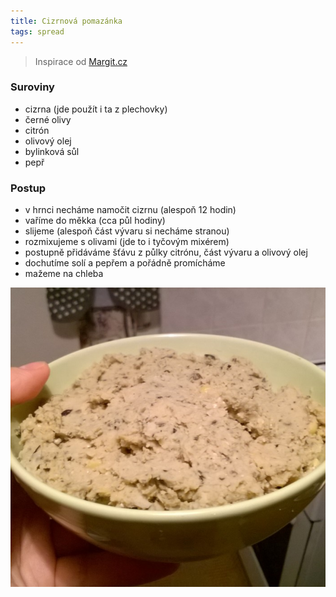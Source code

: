 ```yaml
---
title: Cizrnová pomazánka
tags: spread
---
```


> Inspirace od [Margit.cz](http://www.margit.cz/co-na-snidane-a-svaciny/)

### Suroviny
- cizrna (jde použít i ta z plechovky)
- černé olivy
- citrón
- olivový olej
- bylinková sůl
- pepř

### Postup
- v hrnci necháme namočit cizrnu (alespoň 12 hodin)
- vaříme do měkka (cca půl hodiny)
- slijeme (alespoň část vývaru si necháme stranou)
- rozmixujeme s olivami (jde to i tyčovým mixérem)
- postupně přidáváme šťávu z půlky citrónu, část vývaru a olivový olej
- dochutíme solí a pepřem a pořádně promícháme
- mažeme na chleba

![Pomazánka](/fotky/cizrnova-pomazanka-1.jpg)
